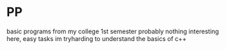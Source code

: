 # PP
basic programs from my college 1st semester
probably nothing interesting here, easy tasks im tryharding to understand the basics of c++
